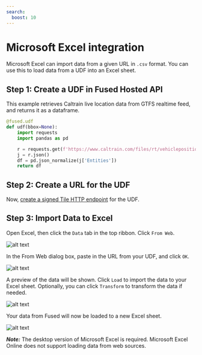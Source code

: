 ```yaml
---
search:
  boost: 10
---
```

# Microsoft Excel integration

Microsoft Excel can import data from a given URL in `.csv` format. You can use this to load data from a UDF into an Excel sheet.


## Step 1: Create a UDF in Fused Hosted API

This example retrieves Caltrain live location data from GTFS realtime feed, and returns it as a dataframe.

```python
@fused.udf
def udf(bbox=None):
    import requests
    import pandas as pd

    r = requests.get(f'https://www.caltrain.com/files/rt/vehiclepositions/CT.json')
    j = r.json()
    df = pd.json_normalize(j['Entities'])
    return df
```

## Step 2: Create a URL for the UDF

Now, [create a signed Tile HTTP endpoint](/docs/hosted-api/hosted-api-overview#tile-http-endpoints) for the UDF.


## Step 3: Import Data to Excel

Open Excel, then click the `Data` tab in the top ribbon. Click `From Web`.

![alt text](https://fused-magic.s3.us-west-2.amazonaws.com/docs_assets/gifs/excel_start.png)

In the From Web dialog box, paste in the URL from your UDF, and click `OK`.

![alt text](https://fused-magic.s3.us-west-2.amazonaws.com/docs_assets/gifs/excel_load.png)

A preview of the data will be shown. Click `Load` to import the data to your Excel sheet. Optionally, you can click `Transform` to transform the data if needed.

![alt text](https://fused-magic.s3.us-west-2.amazonaws.com/docs_assets/gifs/excel_preview.png)

Your data from Fused will now be loaded to a new Excel sheet.

![alt text](https://fused-magic.s3.us-west-2.amazonaws.com/docs_assets/gifs/excel_loaded.png)


**_Note:_** The desktop version of Microsoft Excel is required. Microsoft Excel Online does not support loading data from web sources.
